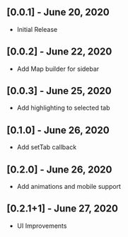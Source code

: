 ## [0.0.1] - June 20, 2020

- Initial Release

## [0.0.2] - June 22, 2020

- Add Map builder for sidebar

## [0.0.3] - June 25, 2020

- Add highlighting to selected tab

## [0.1.0] - June 26, 2020

- Add setTab callback

## [0.2.0] - June 26, 2020

- Add animations and mobile support

## [0.2.1+1] - June 27, 2020

- UI Improvements
